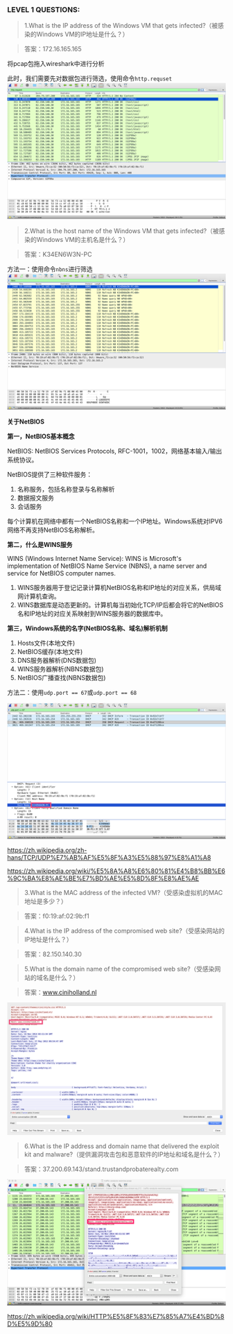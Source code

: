 ### LEVEL 1 QUESTIONS:

>1.What is the IP address of the Windows VM that gets infected?（被感染的Windows VM的IP地址是什么？）

>答案：172.16.165.165

将pcap包拖入wireshark中进行分析

此时，我们需要先对数据包进行筛选，使用命令`http.requset`
![](./pic/2019-07-15-10-17-47.png)


>2.What is the host name of the Windows VM that gets infected?（被感染的Windows VM的主机名是什么？）

>答案：K34EN6W3N-PC

方法一：使用命令`nbns`进行筛选
![](./pic/2019-07-15-10-45-11.png)

**关于NetBIOS**

**第一，NetBIOS基本概念**

NetBIOS: NetBIOS Services Protocols, RFC-1001，1002，网络基本输入/输出系统协议。
    
NetBIOS提供了三种软件服务：
1. 名称服务，包括名称登录与名称解析
2. 数据报文服务
3. 会话服务
    
每个计算机在网络中都有一个NetBIOS名称和一个IP地址。Windows系统对IPV6网络不再支持NetBIOS名称解析。
	
**第二，什么是WINS服务**

WINS (Windows Internet Name Service): WINS is Microsoft's implementation of NetBIOS Name Service (NBNS), a name server and service for NetBIOS computer names. 
1. WINS服务器用于登记记录计算机NetBIOS名称和IP地址的对应关系，供局域网计算机查询。
2. WINS数据库是动态更新的。计算机每当初始化TCP/IP后都会将它的NetBIOS名和IP地址的对应关系映射到WINS服务器的数据库中。

**第三，Windows系统的名字(NetBIOS名称、域名)解析机制**
1. Hosts文件(本地文件)
2. NetBIOS缓存(本地文件)
3. DNS服务器解析(DNS数据包)
4. WINS服务器解析(NBNS数据包)
5. NetBIOS广播查找(NBNS数据包)

方法二：使用`udp.port == 67`或`udp.port == 68`

![](./pic/2019-07-15-15-40-47.png)

https://zh.wikipedia.org/zh-hans/TCP/UDP%E7%AB%AF%E5%8F%A3%E5%88%97%E8%A1%A8

https://zh.wikipedia.org/wiki/%E5%8A%A8%E6%80%81%E4%B8%BB%E6%9C%BA%E8%AE%BE%E7%BD%AE%E5%8D%8F%E8%AE%AE

>3.What is the MAC address of the infected VM?（受感染虚拟机的MAC地址是多少？）

>答案：f0:19:af:02:9b:f1

>4.What is the IP address of the compromised web site?（受感染网站的IP地址是什么？）

>答案：82.150.140.30

>5.What is the domain name of the compromised web site?（受感染网站的域名是什么？）

>答案：www.ciniholland.nl

![](./pic/2019-07-15-15-49-59.png)

>6.What is the IP address and domain name that delivered the exploit kit and malware?（提供漏洞攻击包和恶意软件的IP地址和域名是什么？）

>答案：37.200.69.143/stand.trustandprobaterealty.com

![](./pic/2019-07-15-16-04-03.png)

https://zh.wikipedia.org/wiki/HTTP%E5%8F%83%E7%85%A7%E4%BD%8D%E5%9D%80
